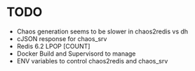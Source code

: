 # TODO

* Chaos generation seems to be slower in chaos2redis vs dh
* cJSON response for chaos_srv
* Redis 6.2 LPOP <LIST> [COUNT]
* Docker Build and Supervisord to manage
* ENV variables to control chaos2redis and chaos_srv
